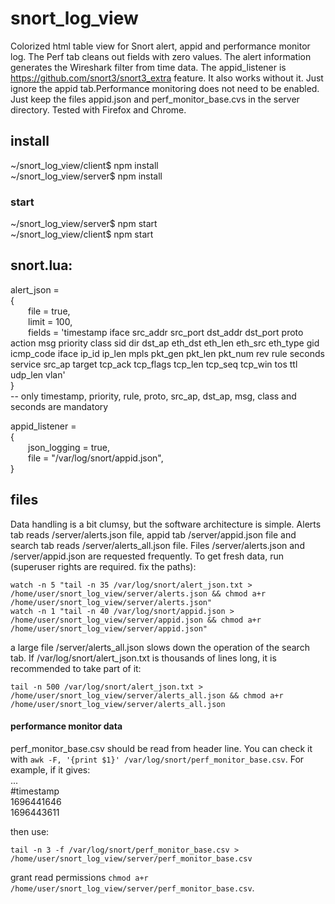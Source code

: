 # snort_log_view
Colorized html table view for Snort alert, appid and performance monitor log. The Perf tab cleans out fields with zero values. The alert information generates the Wireshark filter from time data. The appid_listener is https://github.com/snort3/snort3_extra feature. It also works without it. Just ignore the appid tab.Performance monitoring does not need to be enabled. Just keep the files appid.json and perf_monitor_base.cvs in the server directory. Tested with Firefox and Chrome.
## install  
~/snort_log_view/client$ npm install  
~/snort_log_view/server$ npm install  
### start
~/snort_log_view/server$ npm start  
~/snort_log_view/client$ npm start  

## snort.lua:
  
alert_json =  
{        
&ensp;&ensp;&ensp;&ensp;file = true,    
&ensp;&ensp;&ensp;&ensp;limit = 100,  
&ensp;&ensp;&ensp;&ensp;fields = 'timestamp iface src_addr src_port dst_addr dst_port proto action msg priority class sid dir dst_ap eth_dst eth_len eth_src eth_type gid icmp_code iface ip_id ip_len mpls pkt_gen pkt_len pkt_num rev rule seconds service src_ap target tcp_ack tcp_flags tcp_len tcp_seq tcp_win tos ttl udp_len vlan'  
}  
-- only timestamp, priority, rule, proto, src_ap, dst_ap, msg, class and seconds are mandatory  
  
appid_listener =  
{  
&ensp;&ensp;&ensp;&ensp;json_logging = true,  
&ensp;&ensp;&ensp;&ensp;file = "/var/log/snort/appid.json",  
}  
## files  
Data handling is a bit clumsy, but the software architecture is simple. Alerts tab reads /server/alerts.json file, appid tab /server/appid.json file and search tab reads /server/alerts_all.json file. Files /server/alerts.json and /server/appid.json are requested frequently. To get fresh data, run (superuser rights are required. fix the paths):
  
    watch -n 5 "tail -n 35 /var/log/snort/alert_json.txt > /home/user/snort_log_view/server/alerts.json && chmod a+r /home/user/snort_log_view/server/alerts.json"  
    watch -n 1 "tail -n 40 /var/log/snort/appid.json > /home/user/snort_log_view/server/appid.json && chmod a+r /home/user/snort_log_view/server/appid.json"

  a large file /server/alerts_all.json slows down the operation of the search tab. If /var/log/snort/alert_json.txt is thousands of lines long, it is recommended to take part of it:

    tail -n 500 /var/log/snort/alert_json.txt > /home/user/snort_log_view/server/alerts_all.json && chmod a+r /home/user/snort_log_view/server/alerts_all.json
#### performance monitor data
perf_monitor_base.csv should be read from header line. You can check it with `awk -F, '{print $1}' /var/log/snort/perf_monitor_base.csv`. For example, if it gives:  
...  
#timestamp  
1696441646  
1696443611  
  
then use:  

    tail -n 3 -f /var/log/snort/perf_monitor_base.csv > /home/user/snort_log_view/server/perf_monitor_base.csv
  
grant read permissions `chmod a+r /home/user/snort_log_view/server/perf_monitor_base.csv`.  

